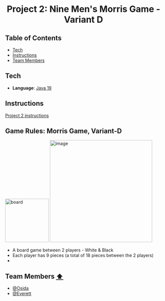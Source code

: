 <h1 align="center" display="flex" justify-content="" align-items="center">
  Project 2: Nine Men's Morris Game - Variant D
</h1>

## Table of Contents
- [Tech](#tech)
- [Instructions](#instructions)
- [Team Members](#team-members)

## Tech
- **Language**: [Java 19](https://www.oracle.com/java/technologies/downloads/#java19)

## Instructions
<a href="https://pdfhost.io/v/zeJbkcLUb_COSC_461001_Project2" target="_blank" rel="noopener noreferrer">Project 2 instructions</a>

## Game Rules: Morris Game, Variant-D
<img width="140" alt="board" src="https://user-images.githubusercontent.com/51928654/204848799-0718cb30-0349-4682-92f8-fbbdaf7a293b.png">
<img width="329" alt="image" src="https://user-images.githubusercontent.com/51928654/204849047-ffce82f9-7d66-49d1-b4ec-bc737fdaa570.png">


- A board game between 2 players - White & Black
- Each player has 9 pieces (a total of 18 pieces between the 2 players)
- 

## Team Members [⬆️](#table-of-contents)
- [@Osida](https://github.com/Osida)
- [@Everett](https://github.com/Osida/cosc461_project1_search)
